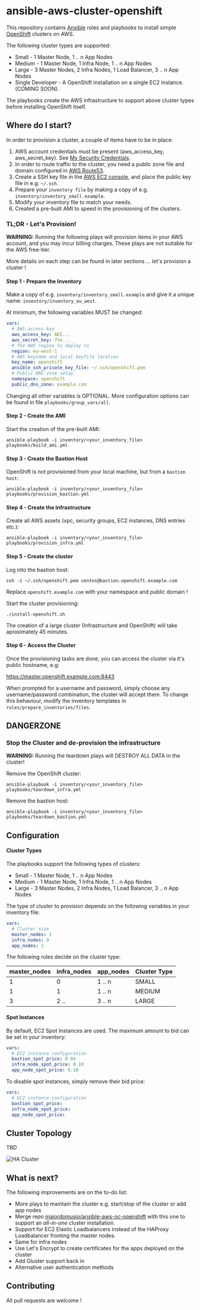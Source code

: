 # ansible-aws-cluster-openshift

This repository contains [Ansible](https://www.ansible.com/) roles and
playbooks to install simple [OpenShift](https://www.openshift.com/) clusters on AWS.

The following cluster types are supported:

* Small - 1 Master Node, 1 .. n App Nodes
* Medium - 1 Master Node, 1 Infra Node, 1 .. n App Nodes
* Large - 3 Master Nodes, 2 Infra Nodes, 1 Load Balancer, 3 .. n App Nodes
* Single Developer - A OpenShift installation on a single EC2 instance. (COMING SOON).

The playbooks create the AWS infrastructure to support above cluster types before installing OpenShift itself.

## Where do I start?

In order to provision a cluster, a couple of items have to be in place:

1) AWS account credentials must be present (aws_access_key, aws_secret_key). See [My Security Credentials](https://console.aws.amazon.com/iam/home#/security_credential).
2) In order to route traffic to the cluster, you need a public zone file and domain configured in [AWS Route53](https://console.aws.amazon.com/route53/home).
3) Create a SSH key file in the [AWS EC2 console](https://console.aws.amazon.com/ec2/v2/home?#KeyPairs:sort=keyName), and place the public key file in e.g. `~/.ssh`. 
4) Prepare your `inventory file` by making a copy of e.g. `inventory/inventory_small.example`.
5) Modify your inventory file to match your needs.
6) Created a pre-built AMI to speed in the provisioning of the clusters.


### TL;DR - Let's Provision!

**WARNING:** Running the following plays will provision items in your AWS account, and you may incur billing charges. These plays are not suitable for the AWS free-tier.

More details on each step can be found in later sections ... let's provision a cluster !

#### Step 1 - Prepare the Inventory

Make a copy of e.g. `inventory/inventory_small.example` and give it a unique name: `inventory/inventory_eu_west`. 

At minimum, the following variables MUST be changed:

```yaml
vars:
  # AWS access key
  aws_access_key: AKI...
  aws_secret_key: 7te...
  # The AWS region to deploy to
  region: eu-west-1
  # AWS keyname and local keyfile location
  key_name: openshift
  ansible_ssh_private_key_file: ~/.ssh/openshift.pem
  # Public DNS zone setup
  namespace: openshift
  public_dns_zone: example.com
```

Changing all other variables is OPTIONAL. More configuration options can be found in file `playbooks/group_vars/all`.

#### Step 2 - Create the AMI

Start the creation of the pre-built AMI:

```shell
ansible-playbook -i inventory/<your_inventory_file> playbooks/build_ami.yml
```

#### Step 3 - Create the Bastion Host

OpenShift is not provisioned from your local machine, but from a `bastion host`:

```shell
ansible-playbook -i inventory/<your_inventory_file> playbooks/provision_bastion.yml
```

#### Step 4 - Create the infrastructure

Create all AWS assets (vpc, security groups, EC2 instances, DNS entries etc.):

```shell
ansible-playbook -i inventory/<your_inventory_file> playbooks/provision_infra.yml
```

#### Step 5 - Create the cluster

Log into the bastion host:

```shell
ssh -i ~/.ssh/openshift.pem centos@bastion.openshift.example.com
```

Replace `openshift.example.com` with your namespace and public domain !

Start the cluster provisioning:

```shell
./install-openshift.sh
```

The creation of a large cluster (Infrastructure and OpenShift) will take aproximately 45 minutes.

#### Step 6 - Access the Cluster

Once the provisioning tasks are done, you can access the cluster via it's public hostname, e.g:  

https://master.openshift.example.com:8443  

When prompted for a username and password, simply choose any username/password combination, the cluster will accept them. To change this behaviour, modify the inventory templates in `roles/prepare_inventories/files`.


## DANGERZONE

### Stop the Cluster and de-provision the infrastructure

**WARNING:** Running the teardown plays will DESTROY ALL DATA in the cluster!

Remove the OpenShift cluster:

```shell
ansible-playbook -i inventory/<your_inventory_file> playbooks/teardown_infra.yml
```

Remove the bastion host:

```shell
ansible-playbook -i inventory/<your_inventory_file> playbooks/teardown_bastion.yml
```

## Configuration

#### Cluster Types

The playbooks support the following types of clusters:

* Small - 1 Master Node, 1 .. n App Nodes
* Medium - 1 Master Node, 1 Infra Node, 1 .. n App Nodes
* Large - 3 Master Nodes, 2 Infra Nodes, 1 Load Balancer, 3 .. n App Nodes

The type of cluster to provision depends on the following variables in your inventory file:

```yaml
vars:
  # Cluster size
  master_nodes: 1
  infra_nodes: 0
  app_nodes: 1
```

The following rules decide on the cluster type:

| master_nodes | infra_nodes | app_nodes | Cluster Type |
|--------------|-------------|-----------|--------------|
|      1       |      0      |  1 .. n   |  SMALL       |
|      1       |      1      |  1 .. n   |  MEDIUM      |
|      3       |      2 ..   |  3 .. n   |  LARGE       |

#### Spot Instances

By default, EC2 Spot Instances are used. The maximum amount to bid can be set in your inventory:

```yaml
vars:
  # EC2 instance configuration
  bastion_spot_price: 0.04
  infra_node_spot_price: 0.10
  app_node_spot_price: 0.10
```

To disable spot instances, simply remove their bid price:

```yaml
vars:
  # EC2 instance configuration
  bastion_spot_price:
  infra_node_spot_price:
  app_node_spot_price:
```

## Cluster Topology

TBD

![HA Cluster](./docs/large-openshift.png)

## What is next?

The following improvements are on the to-do list:

- More plays to maintain the cluster e.g. start/stop of the cluster or add app nodes
- Merge repo [majordomusio/ansible-aws-oc-openshift](https://github.com/majordomusio/ansible-aws-oc-openshift) with this one to support an *all-in-one* cluster installation.
- Support for EC2 Elastic Loadbalancers instead of the HAProxy Loadbalancer fronting the master nodes.
- Same for infra nodes
- Use Let's Encrypt to create certificates for the apps deployed on the cluster
- Add Gluster support back in
- Alternative user authentication methods

## Contributing

All pull requests are welcome !

